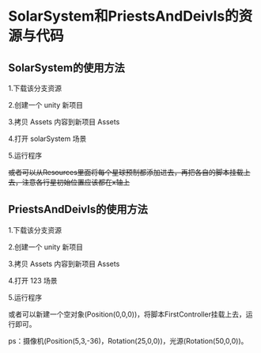 # SolarSystem和PriestsAndDeivls的资源与代码

## SolarSystem的使用方法

1.下载该分支资源

2.创建一个 unity 新项目

3.拷贝 Assets 内容到新项目 Assets

4.打开 solarSystem 场景

5.运行程序

~~或者可以从Resources里面将每个星球预制都添加进去，再把各自的脚本挂载上去，注意各行星初始位置应该都在x轴上~~

## PriestsAndDeivls的使用方法

1.下载该分支资源

2.创建一个 unity 新项目

3.拷贝 Assets 内容到新项目 Assets

4.打开 123 场景

5.运行程序

或者可以新建一个空对象(Position(0,0,0))，将脚本FirstController挂载上去，运行即可。

ps：摄像机(Position(5,3,-36)，Rotation(25,0,0))，光源(Rotation(50,0,0))。
